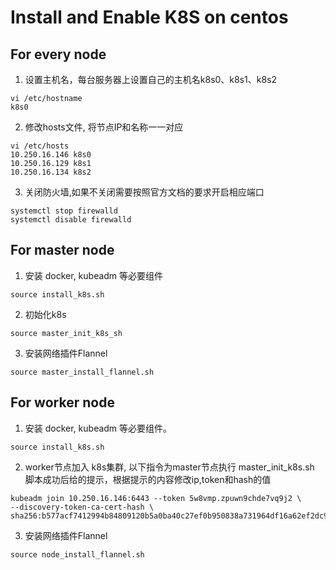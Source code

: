 # Install and Enable K8S on centos

## For every node
1. 设置主机名，每台服务器上设置自己的主机名k8s0、k8s1、k8s2 
```
vi /etc/hostname
k8s0
```

2. 修改hosts文件, 将节点IP和名称一一对应
```
vi /etc/hosts
10.250.16.146 k8s0
10.250.16.129 k8s1
10.250.16.134 k8s2
```

3. 关闭防火墙,如果不关闭需要按照官方文档的要求开启相应端口
```
systemctl stop firewalld
systemctl disable firewalld
```

## For master node
1. 安装 docker, kubeadm 等必要组件
```
source install_k8s.sh
```

2. 初始化k8s  
```
source master_init_k8s_sh
```

3. 安装网络插件Flannel
```
source master_install_flannel.sh
```

## For worker node
1. 安装 docker, kubeadm 等必要组件。
```
source install_k8s.sh
```

2. worker节点加入 k8s集群, 以下指令为master节点执行 master_init_k8s.sh 脚本成功后给的提示，根据提示的内容修改ip,token和hash的值
```
kubeadm join 10.250.16.146:6443 --token 5w8vmp.zpuwn9chde7vq9j2 \
--discovery-token-ca-cert-hash \
sha256:b577acf7412994b84809120b5a0ba40c27ef0b950838a731964df16a62ef2dc9
```

3. 安装网络插件Flannel
```
source node_install_flannel.sh
```
